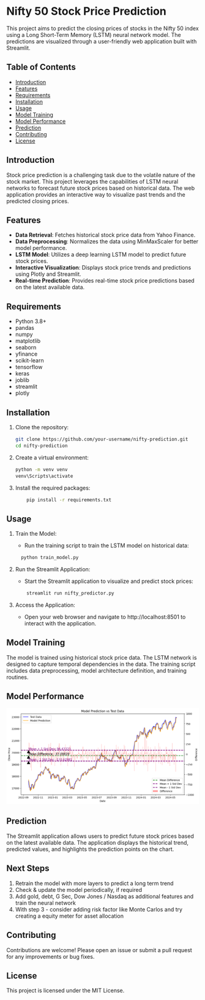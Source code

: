 # Nifty 50 Stock Price Prediction

This project aims to predict the closing prices of stocks in the Nifty 50 index using a Long Short-Term Memory (LSTM) neural network model. The predictions are visualized through a user-friendly web application built with Streamlit.

## Table of Contents
- [Introduction](#introduction)
- [Features](#features)
- [Requirements](#requirements)
- [Installation](#installation)
- [Usage](#usage)
- [Model Training](#model-training)
- [Model Performance](#model-performance)
- [Prediction](#prediction)
- [Contributing](#contributing)
- [License](#license)

## Introduction
Stock price prediction is a challenging task due to the volatile nature of the stock market. This project leverages the capabilities of LSTM neural networks to forecast future stock prices based on historical data. The web application provides an interactive way to visualize past trends and the predicted closing prices.

## Features
- **Data Retrieval**: Fetches historical stock price data from Yahoo Finance.
- **Data Preprocessing**: Normalizes the data using MinMaxScaler for better model performance.
- **LSTM Model**: Utilizes a deep learning LSTM model to predict future stock prices.
- **Interactive Visualization**: Displays stock price trends and predictions using Plotly and Streamlit.
- **Real-time Prediction**: Provides real-time stock price predictions based on the latest available data.

## Requirements
- Python 3.8+
- pandas
- numpy
- matplotlib
- seaborn
- yfinance
- scikit-learn
- tensorflow
- keras
- joblib
- streamlit
- plotly

## Installation
1. Clone the repository:

   ```bash
   git clone https://github.com/your-username/nifty-prediction.git
   cd nifty-prediction
   ```

2. Create a virtual environment:

    ``` bash
    python -m venv venv
    venv\Scripts\activate
    ```

3. Install the required packages:
    ``` bash
        pip install -r requirements.txt
    ```

## Usage

1. Train the Model:

    - Run the training script to train the LSTM model on historical data:

    ``` bash
      python train_model.py
    ```

2. Run the Streamlit Application:

    - Start the Streamlit application to visualize and predict stock prices:

    ``` bash
        streamlit run nifty_predictor.py
    ```

3. Access the Application:
    - Open your web browser and navigate to http://localhost:8501 to interact with the application.

## Model Training

The model is trained using historical stock price data. The LSTM network is designed to capture temporal dependencies in the data. The training script includes data preprocessing, model architecture definition, and training routines.

## Model Performance

![Model Performance](assets/model_prediction.png)

## Prediction

The Streamlit application allows users to predict future stock prices based on the latest available data. The application displays the historical trend, predicted values, and highlights the prediction points on the chart.

## Next Steps

1. Retrain the model with more layers to predict a long term trend
2. Check & update the model periodically, if required
3. Add gold, debt, G Sec, Dow Jones / Nasdaq as additional features and train the neural network
4. With step 3 - consider adding risk factor like Monte Carlos and try creating a equity meter for asset allocation

## Contributing

Contributions are welcome! Please open an issue or submit a pull request for any improvements or bug fixes.

## License

This project is licensed under the MIT License.
